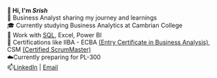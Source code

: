 **👋 Hi, I'm *Srish***<br/>
🔭 Business Analyst sharing my journey and learnings<br/>
🎓 Currently studying Business Analytics at Cambrian College<br/>
💼 Work with [SQL](https://app.dataquest.io/view_cert/7DG82O8JNHU03RVQKJLL), Excel, Power BI<br/>
📜 Certifications like IIBA - ECBA [(Entry Certificate in Business Analysis)](https://badges.iiba.org/461bf763-69a7-4853-b192-17a4adbb7b22), CSM [(Certified ScrumMaster)](https://bcert.me/bc/html/show-badge.html?b=gxvywwrf)<br/>
☁️Currently preparing for PL-300<br/>
📫[LinkedIn](https://www.linkedin.com/in/srishupadhyay) | <a href="mailto:03srishupadhyay03@gmail.com">Email</a>

